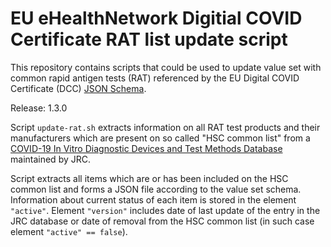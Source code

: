 # EU eHealthNetwork Digitial COVID Certificate RAT list update script

This repository contains scripts that could be used to update value set with common rapid antigen tests (RAT) referenced by the EU Digital COVID Certificate (DCC) [JSON Schema](https://github.com/ehn-dcc-development/ehn-dcc-schema).

Release: 1.3.0

Script `update-rat.sh` extracts information on all RAT test products and their manufacturers which are present on so called "HSC common list" from a [COVID-19 In Vitro Diagnostic Devices and Test Methods Database](https://covid-19-diagnostics.jrc.ec.europa.eu/devices) maintained by JRC.

Script extracts all items which are or has been included on the HSC common list and forms a JSON file according to the value set schema. Information about current status of each item is stored in the element `"active"`. Element `"version"` includes date of last update of the entry in the JRC database or date of removal from the HSC common list (in such case element `"active" == false`).

